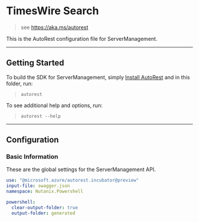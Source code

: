 # TimesWire Search

> see https://aka.ms/autorest

This is the AutoRest configuration file for ServerManagement.

---
## Getting Started
To build the SDK for ServerManagement, simply [Install AutoRest](https://aka.ms/autorest/install) and in this folder, run:

> `autorest`

To see additional help and options, run:

> `autorest --help`
---

## Configuration


### Basic Information
These are the global settings for the ServerManagement API.

``` yaml
use: "@microsoft.azure/autorest.incubator@preview"
input-file: swagger.json
namespace: Nutanix.Powershell

powershell:
  clear-output-folder: true
  output-folder: generated

```

